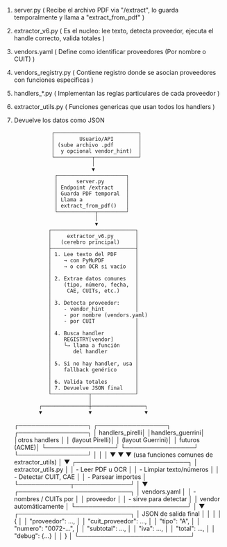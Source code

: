 1. server.py ( Recibe el archivo PDF via "/extract", lo guarda temporalmente y llama a "extract_from_pdf" )
2. extractor_v6.py ( Es el nucleo: lee texto, detecta proveedor, ejecuta el handle correcto, valida totales )
3. vendors.yaml ( Define como identificar proveedores (Por nombre o CUIT) )
4. vendors_registry.py ( Contiene registro donde se asocian proveedores con funciones especificas )
5. handlers_*.py ( Implementan las reglas particulares de cada proveedor )
6. extractor_utils.py ( Funciones genericas que usan todos los handlers )
7. Devuelve los datos como JSON

                   ┌───────────────────────────┐
                   │        Usuario/API        │
                   │ (sube archivo .pdf        │
                   │  y opcional vendor_hint)  │
                   └────────────┬──────────────┘
                                │
                                ▼
                    ┌──────────────────────┐
                    │      server.py       │
                    │ Endpoint /extract    │
                    │ Guarda PDF temporal  │
                    │ Llama a              │
                    │ extract_from_pdf()   │
                    └────────────┬─────────┘
                                 │
                                 ▼
                  ┌───────────────────────────┐
                  │     extractor_v6.py       │
                  │   (cerebro principal)     │
                  ├───────────────────────────┤
                  │ 1. Lee texto del PDF      │
                  │    → con PyMuPDF          │
                  │    → o con OCR si vacío   │
                  │                           │
                  │ 2. Extrae datos comunes   │
                  │    (tipo, número, fecha,  │
                  │     CAE, CUITs, etc.)     │
                  │                           │
                  │ 3. Detecta proveedor:     │
                  │    - vendor_hint          │
                  │    - por nombre (vendors.yaml)
                  │    - por CUIT             │
                  │                           │
                  │ 4. Busca handler          │
                  │    REGISTRY[vendor]       │
                  │    └→ llama a función     │
                  │       del handler         │
                  │                           │
                  │ 5. Si no hay handler, usa │
                  │    fallback genérico      │
                  │                           │
                  │ 6. Valida totales         │
                  │ 7. Devuelve JSON final    │
                  └────────────┬──────────────┘
                               │
               ┌───────────────┼─────────────────┐
               ▼               ▼                 ▼
   ┌────────────────┐ ┌────────────────┐ ┌────────────────┐
   │ handlers_pirelli│ │handlers_guerrini│ │otros handlers │
   │  (layout Pirelli)│ │ (layout Guerrini)│ │ futuros (ACME)│
   └────────────────┘ └────────────────┘ └────────────────┘
               │               │                 │
               ▼               ▼                 ▼
          (usa funciones comunes de extractor_utils)
                               │
                               ▼
                 ┌──────────────────────────┐
                 │     extractor_utils.py   │
                 │ - Leer PDF u OCR         │
                 │ - Limpiar texto/números  │
                 │ - Detectar CUIT, CAE     │
                 │ - Parsear importes       │
                 └────────────┬─────────────┘
                              │
                              ▼
                  ┌──────────────────────────┐
                  │       vendors.yaml        │
                  │ - nombres / CUITs por     │
                  │   proveedor               │
                  │ - sirve para detectar     │
                  │   vendor automáticamente  │
                  └──────────────────────────┘
                              │
                              ▼
                 ┌──────────────────────────┐
                 │  JSON de salida final     │
                 │                          │
                 │ {                        │
                 │   "proveedor": ...,      │
                 │   "cuit_proveedor": ..., │
                 │   "tipo": "A",           │
                 │   "numero": "0072-...",  │
                 │   "subtotal": ...,       │
                 │   "iva": ...,            │
                 │   "total": ...,          │
                 │   "debug": {...}         │
                 │ }                        │
                 └──────────────────────────┘